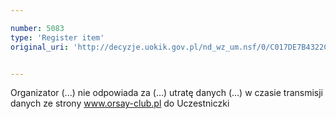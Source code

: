 ```yaml
---

number: 5083
type: 'Register item'
original_uri: 'http://decyzje.uokik.gov.pl/nd_wz_um.nsf/0/C017DE7B4322C373C1257BBA003B1CB1?OpenDocument'


---
```


Organizator (...) nie odpowiada za (...) utratę danych (...) w czasie transmisji danych ze strony www.orsay-club.pl do Uczestniczki
